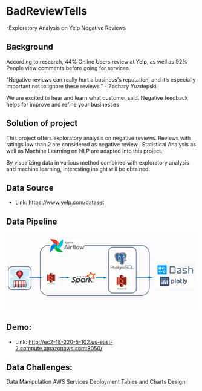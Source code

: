 # BadReviewTells
 -Exploratory Analysis on Yelp Negative Reviews

## Background
  According to research, 44% Online Users review at Yelp, as well as 92% People view comments before going for services.

  “Negative reviews can really hurt a business's reputation, and it’s especially important not to ignore these reviews.” - Zachary Yuzdepski

  We are excited to hear and learn what customer said. Negative feedback helps for improve and refine your businesses

## Solution of project
  This project offers exploratory analysis on negative reviews. Reviews with ratings low than 2 are considered as negative review.. Statistical Analysis as well as Machine Learning on NLP are adapted into this project.

  By visualizing data in various method combined with exploratory analysis and machine learning, interesting insight will be obtained.
  
## Data Source
- Link: https://www.yelp.com/dataset

## Data Pipeline
<p align="center">
    <img src="https://github.com/simon1405/insight_project_negative_reviews/blob/main/datapipeline.JPG" alt="Pipeline" width="500px">
</p>

## Demo:
- Link: http://ec2-18-220-5-102.us-east-2.compute.amazonaws.com:8050/

## Data Challenges:
   Data Manipulation
   AWS Services Deployment
   Tables and Charts Design
   
